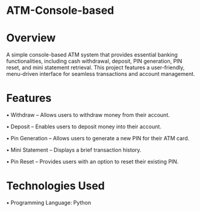 # ATM-Console-based
# Overview
A simple console-based ATM system that provides essential banking functionalities, including cash withdrawal, deposit, PIN generation, PIN reset, and mini statement retrieval. This project features a user-friendly, menu-driven interface for seamless transactions and account management.
# Features
•  Withdraw – Allows users to withdraw money from their account.

•  Deposit – Enables users to deposit money into their account.

•  Pin Generation – Allows users to generate a new PIN for their ATM card.

•  Mini Statement – Displays a brief transaction history.

•  Pin Reset – Provides users with an option to reset their existing PIN.

# Technologies Used
• Programming Language: Python





